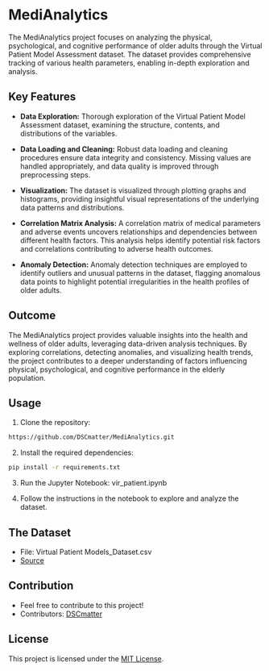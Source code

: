 # MediAnalytics
The MediAnalytics project focuses on analyzing the physical, psychological, and cognitive performance of older adults through the Virtual Patient Model Assessment dataset. The dataset provides comprehensive tracking of various health parameters, enabling in-depth exploration and analysis.

## Key Features

- **Data Exploration:** Thorough exploration of the Virtual Patient Model Assessment dataset, examining the structure, contents, and distributions of the variables.
  
- **Data Loading and Cleaning:** Robust data loading and cleaning procedures ensure data integrity and consistency. Missing values are handled appropriately, and data quality is improved through preprocessing steps.

- **Visualization:** The dataset is visualized through plotting graphs and histograms, providing insightful visual representations of the underlying data patterns and distributions.

- **Correlation Matrix Analysis:** A correlation matrix of medical parameters and adverse events uncovers relationships and dependencies between different health factors. This analysis helps identify potential risk factors and correlations contributing to adverse health outcomes.

- **Anomaly Detection:** Anomaly detection techniques are employed to identify outliers and unusual patterns in the dataset, flagging anomalous data points to highlight potential irregularities in the health profiles of older adults.

## Outcome

The MediAnalytics project provides valuable insights into the health and wellness of older adults, leveraging data-driven analysis techniques. By exploring correlations, detecting anomalies, and visualizing health trends, the project contributes to a deeper understanding of factors influencing physical, psychological, and cognitive performance in the elderly population.

## Usage
1. Clone the repository:
```bash
https://github.com/DSCmatter/MediAnalytics.git
```
2. Install the required dependencies:
``` bash
pip install -r requirements.txt
```
3. Run the Jupyter Notebook: vir_patient.ipynb
   
4. Follow the instructions in the notebook to explore and analyze the dataset.

## The Dataset

- File: Virtual Patient Models_Dataset.csv
- [Source](https://www.kaggle.com/datasets/thedevastator/virtual-patient-model-assessment)

## Contribution

- Feel free to contribute to this project!
- Contributors: [DSCmatter](https://github.com/DSCmatter)

## License

This project is licensed under the [MIT License](LICENSE).
